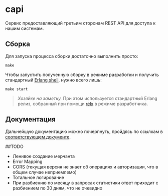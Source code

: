 # capi

Сервис предоставляющий третьим сторонам REST API для доступа к нашим системам.

## Сборка

Для запуска процесса сборки достаточно выполнить просто:

    make

Чтобы запустить полученную сборку в режиме разработки и получить стандартный [Erlang shell][2], нужно всего лишь:

    make start

> _Хозяйке на заметку._ При этом используется стандартный Erlang релиз, собранный при помощи [relx][3] в режиме разработчика.

## Документация

Дальнейшую документацию можно почерпнуть, пройдясь по ссылкам в [соответствующем документе](doc/index.md). 

[1]: http://erlang.org/doc/man/shell.html
[2]: https://github.com/erlware/relx
[3]: https://docs.docker.com/machine/install-machine/

##TODO
- Ленивое создание мерчанта
- Error Mapping
- CORS (текущая версия не знает об операциях и авторизации, что в общем случае неприемлемо)
- Тотальное логирование
- При разбиению по месяцу в запросах статистики ответ приходит с разбиением по 30 дням, что не очевидно
